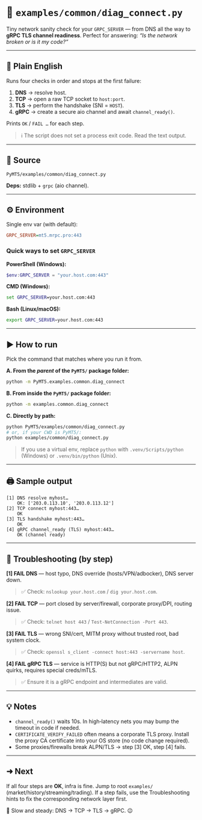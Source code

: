 # 🔌 `examples/common/diag_connect.py`

Tiny network sanity check for your `GRPC_SERVER` — from DNS all the way to **gRPC TLS channel readiness**. Perfect for answering: *“Is the network broken or is it my code?”* 

---

## 🧭 Plain English

Runs four checks in order and stops at the first failure:

1. **DNS** → resolve host.
2. **TCP** → open a raw TCP socket to `host:port`.
3. **TLS** → perform the handshake (SNI = `HOST`).
4. **gRPC** → create a secure aio channel and await `channel_ready()`.

Prints `OK` / `FAIL …` for each step.

> ℹ️ The script does not set a process exit code. Read the text output.

---

## 📁 Source

`PyMT5/examples/common/diag_connect.py`

**Deps:** stdlib + `grpc` (aio channel).

---

## ⚙️ Environment

Single env var (with default):

```ini
GRPC_SERVER=mt5.mrpc.pro:443
```

### Quick ways to set `GRPC_SERVER`

**PowerShell (Windows):**

```powershell
$env:GRPC_SERVER = "your.host.com:443"
```

**CMD (Windows):**

```bat
set GRPC_SERVER=your.host.com:443
```

**Bash (Linux/macOS):**

```bash
export GRPC_SERVER=your.host.com:443
```

---

## ▶️ How to run

Pick the command that matches where you run it from.

**A. From the *parent* of the `PyMT5/` package folder:**

```bash
python -m PyMT5.examples.common.diag_connect
```

**B. From inside the `PyMT5/` package folder:**

```bash
python -m examples.common.diag_connect
```

**C. Directly by path:**

```bash
python PyMT5/examples/common/diag_connect.py
# or, if your CWD is PyMT5/:
python examples/common/diag_connect.py
```

> If you use a virtual env, replace `python` with `.venv/Scripts/python` (Windows) or `.venv/bin/python` (Unix).

---

## 🖨️ Sample output

```
[1] DNS resolve myhost…
    OK: ['203.0.113.10', '203.0.113.12']
[2] TCP connect myhost:443…
    OK
[3] TLS handshake myhost:443…
    OK
[4] gRPC channel_ready (TLS) myhost:443…
    OK (channel ready)
```

---

## 🧯 Troubleshooting (by step)

**[1] FAIL DNS** — host typo, DNS override (hosts/VPN/adbocker), DNS server down.

> ✅ Check: `nslookup your.host.com` / `dig your.host.com`.

**[2] FAIL TCP** — port closed by server/firewall, corporate proxy/DPI, routing issue.

> ✅ Check: `telnet host 443` / `Test-NetConnection -Port 443`.

**[3] FAIL TLS** — wrong SNI/cert, MITM proxy without trusted root, bad system clock.

> ✅ Check: `openssl s_client -connect host:443 -servername host`.

**[4] FAIL gRPC TLS** — service is HTTP(S) but not gRPC/HTTP2, ALPN quirks, requires special creds/mTLS.

> ✅ Ensure it is a gRPC endpoint and intermediates are valid.

---

## 💡 Notes

* `channel_ready()` waits 10s. In high‑latency nets you may bump the timeout in code if needed.
* `CERTIFICATE_VERIFY_FAILED` often means a corporate TLS proxy. Install the proxy CA certificate into your OS store (no code change required).
* Some proxies/firewalls break ALPN/TLS → step [3] OK, step [4] fails.

---

## ➜ Next

If all four steps are **OK**, infra is fine. Jump to root `examples/` (market/history/streaming/trading). If a step fails, use the Troubleshooting hints to fix the corresponding network layer first.

🧱 Slow and steady: DNS → TCP → TLS → gRPC. 😉
